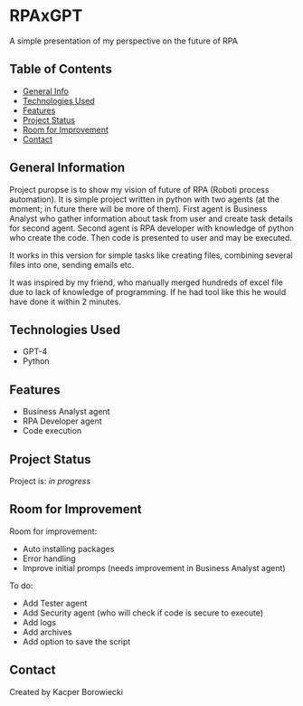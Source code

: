# RPAxGPT
 A simple presentation of my perspective on the future of RPA

## Table of Contents
* [General Info](#general-information)
* [Technologies Used](#technologies-used)
* [Features](#features)
* [Project Status](#project-status)
* [Room for Improvement](#room-for-improvement)
* [Contact](#contact)


## General Information
 Project puropse is to show my vision of future of RPA (Roboti process automation).
 It is simple project written in python with two agents (at the moment; in future there will be more of them).
 First agent is Business Analyst who gather information about task from user and create task details for second agent.
 Second agent is RPA developer with knowledge of python who create the code.
 Then code is presented to user and may be executed.
 
 It works in this version for simple tasks like creating files, combining several files into one, sending emails etc.
 
 It was inspired by my friend, who manually merged hundreds of excel file due to lack of knowledge of programming.
 If he had tool like this he would have done it within 2 minutes.


## Technologies Used
- GPT-4
- Python


## Features
- Business Analyst agent
- RPA Developer agent
- Code execution


## Project Status
Project is: _in progress_


## Room for Improvement

Room for improvement:
- Auto installing packages
- Error handling
- Improve initial promps (needs improvement in Business Analyst agent)

To do:
- Add Tester agent
- Add Security agent (who will check if code is secure to execute)
- Add logs
- Add archives
- Add option to save the script


## Contact
Created by Kacper Borowiecki